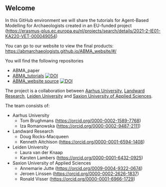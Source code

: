 ## Welcome

In this GitHub environment we will share the tutorials for Agent-Based Modelling for Archaeologists created in an EU-funded project (https://erasmus-plus.ec.europa.eu/nl/projects/search/details/2021-2-IE01-KA220-VET-000049054)

You can go to our website to view the final products: https://abmarchaeologists.github.io/ABMA_website/#/

You will find the following repositories

- ABMA_paper
- [ABMA_tutorials](https://github.com/ABMArchaeologists/ABMA_tutorials)  [![DOI](https://zenodo.org/badge/765576497.svg)](https://zenodo.org/doi/10.5281/zenodo.10931586)
- [ABMA_website source](https://github.com/ABMArchaeologists/ABMA_website)  [![DOI](https://zenodo.org/badge/781353245.svg)](https://zenodo.org/doi/10.5281/zenodo.10931758)

The project is a collaboration between [Aarhus University](https://international.au.dk/), [Landward Research](https://landward.eu/), [Leiden University](https://www.universiteitleiden.nl/en) and [Saxion University of Applied Sciences](https://www.saxion.edu/).

The team consists of:
- Aarhus University
  - Tom Brughmans (https://orcid.org/0000-0002-1589-7768)
  - Iza Romanowska (https://orcid.org/0000-0002-9487-2111)
- Landward Research
  - Doug Rocks-Macqueen
  - Kenneth Aitchison (https://orcid.org/0000-0001-6594-1408)
- Leiden University
  - Laura van der Knaap
  - Karsten Lambers (https://orcid.org/0000-0001-6432-0925)
- Saxion University of Applied Sciences
  - Annemarie Jutte (https://orcid.org/0009-0004-9322-0674)
  - Jeroen Linssen (https://orcid.org/0000-0002-2626-1837)
  - Ronald Visser (https://orcid.org/0000-0001-6966-1729)
